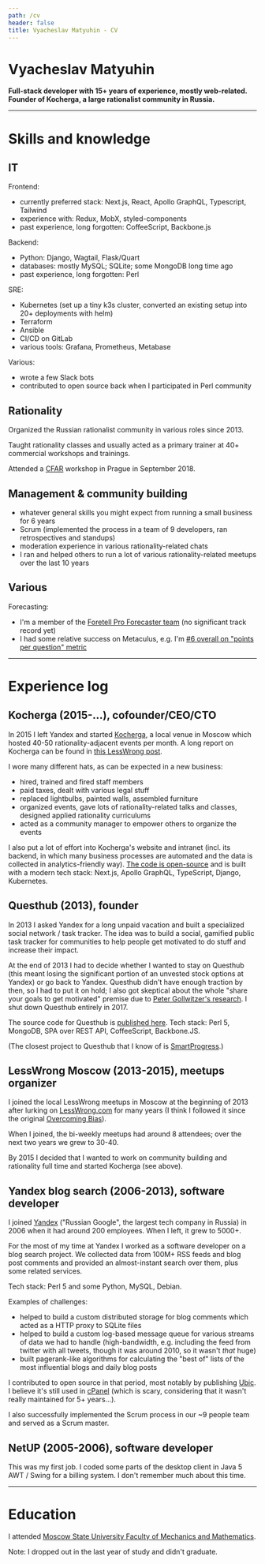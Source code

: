```yaml
---
path: /cv
header: false
title: Vyacheslav Matyuhin - CV
---
```


# Vyacheslav Matyuhin

**Full-stack developer with 15+ years of experience, mostly web-related.<br>Founder of Kocherga, a large rationalist community in Russia.**

---

# Skills and knowledge

## IT

Frontend:

- currently preferred stack: Next.js, React, Apollo GraphQL, Typescript, Tailwind
- experience with: Redux, MobX, styled-components
- past experience, long forgotten: CoffeeScript, Backbone.js

Backend:

- Python: Django, Wagtail, Flask/Quart
- databases: mostly MySQL; SQLite; some MongoDB long time ago
- past experience, long forgotten: Perl

SRE:

- Kubernetes (set up a tiny k3s cluster, converted an existing setup into 20+ deployments with helm)
- Terraform
- Ansible
- CI/CD on GitLab
- various tools: Grafana, Prometheus, Metabase

Various:

- wrote a few Slack bots
- contributed to open source back when I participated in Perl community

## Rationality

Organized the Russian rationalist community in various roles since 2013.

Taught rationality classes and usually acted as a primary trainer at 40+ commercial workshops and trainings.

Attended a [CFAR](https://rationality.org/) workshop in Prague in September 2018.

## Management & community building

- whatever general skills you might expect from running a small business for 6 years
- Scrum (implemented the process in a team of 9 developers, ran retrospectives and standups)
- moderation experience in various rationality-related chats
- I ran and helped others to run a lot of various rationality-related meetups over the last 10 years

## Various

Forecasting:

- I'm a member of the [Foretell Pro Forecaster team](https://www.cset-foretell.com/open-call-pro-forecasters) (no significant track record yet)
- I had some relative success on Metaculus, e.g. I'm [#6 overall on "points per question" metric](https://metaculusextras.com/points_per_question)

---

# Experience log

## Kocherga (2015-...), cofounder/CEO/CTO

In 2015 I left Yandex and started [Kocherga](https://kocherga-club.ru/), a local venue in Moscow which hosted 40-50 rationality-adjacent events per month. A long report on Kocherga can be found in [this LessWrong post](https://www.lesswrong.com/posts/WmfapdnpFfHWzkdXY/rationalist-community-hub-in-moscow-3-years-retrospective).

I wore many different hats, as can be expected in a new business:

- hired, trained and fired staff members
- paid taxes, dealt with various legal stuff
- replaced lightbulbs, painted walls, assembled furniture
- organized events, gave lots of rationality-related talks and classes, designed applied rationality curriculums
- acted as a community manager to empower others to organize the events

I also put a lot of effort into Kocherga's website and intranet (incl. its backend, in which many business processes are automated and the data is collected in analytics-friendly way). [The code is open-source](https://gitlab.com/kocherga/core/) and is built with a modern tech stack: Next.js, Apollo GraphQL, TypeScript, Django, Kubernetes.

## Questhub (2013), founder

In 2013 I asked Yandex for a long unpaid vacation and built a specialized social network / task tracker. The idea was to build a social, gamified public task tracker for communities to help people get motivated to do stuff and increase their impact.

At the end of 2013 I had to decide whether I wanted to stay on Questhub (this meant losing the significant portion of an unvested stock options at Yandex) or go back to Yandex. Questhub didn't have enough traction by then, so I had to put it on hold; I also got skeptical about the whole "share your goals to get motivated" premise due to [Peter Gollwitzer's research](https://blog.trello.com/science-backed-reasons-you-shouldnt-share-your-goals). I shut down Questhub entirely in 2017.

The source code for Questhub is [published here](https://github.com/berekuk/questhub). Tech stack: Perl 5, MongoDB, SPA over REST API, CoffeeScript, Backbone.JS.

(The closest project to Questhub that I know of is [SmartProgress](https://smartprogress.do/).)

## LessWrong Moscow (2013-2015), meetups organizer

I joined the local LessWrong meetups in Moscow at the beginning of 2013 after lurking on [LessWrong.com](https://lesswrong.com) for many years (I think I followed it since the original [Overcoming Bias](https://www.overcomingbias.com/)).

When I joined, the bi-weekly meetups had around 8 attendees; over the next two years we grew to 30-40.

By 2015 I decided that I wanted to work on community building and rationality full time and started Kocherga (see above).

## Yandex blog search (2006-2013), software developer

I joined [Yandex](https://en.wikipedia.org/wiki/Yandex) ("Russian Google", the largest tech company in Russia) in 2006 when it had around 200 employees. When I left, it grew to 5000+.

For the most of my time at Yandex I worked as a software developer on a blog search project. We collected data from 100M+ RSS feeds and blog post comments and provided an almost-instant search over them, plus some related services.

Tech stack: Perl 5 and some Python, MySQL, Debian.

Examples of challenges:

- helped to build a custom distributed storage for blog comments which acted as a HTTP proxy to SQLite files
- helped to build a custom log-based message queue for various streams of data we had to handle (high-bandwidth, e.g. including the feed from twitter with all tweets, though it was around 2010, so it wasn't _that_ huge)
- built pagerank-like algorithms for calculating the "best of" lists of the most influential blogs and daily blog posts

I contributed to open source in that period, most notably by publishing [Ubic](https://github.com/berekuk/Ubic/). I believe it's still used in [cPanel](https://en.wikipedia.org/wiki/CPanel) (which is scary, considering that it wasn't really maintained for 5+ years...).

I also successfully implemented the Scrum process in our ~9 people team and served as a Scrum master.

## NetUP (2005-2006), software developer

This was my first job. I coded some parts of the desktop client in Java 5 AWT / Swing for a billing system. I don't remember much about this time.

---

# Education

I attended [Moscow State University Faculty of Mechanics and Mathematics](https://en.wikipedia.org/wiki/MSU_Faculty_of_Mechanics_and_Mathematics).

Note: I dropped out in the last year of study and didn't graduate.
